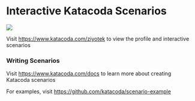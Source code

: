 # Interactive Katacoda Scenarios

[![](http://shields.katacoda.com/katacoda/ziyotek/count.svg)](https://www.katacoda.com/ziyotek "Get your profile on Katacoda.com")

Visit https://www.katacoda.com/ziyotek to view the profile and interactive scenarios

### Writing Scenarios
Visit https://www.katacoda.com/docs to learn more about creating Katacoda scenarios

For examples, visit https://github.com/katacoda/scenario-example
